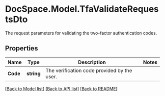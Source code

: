 # DocSpace.Model.TfaValidateRequestsDto
The request parameters for validating the two-factor authentication codes.

## Properties

Name | Type | Description | Notes
------------ | ------------- | ------------- | -------------
**Code** | **string** | The verification code provided by the user. | 

[[Back to Model list]](../README.md#documentation-for-models) [[Back to API list]](../README.md#documentation-for-api-endpoints) [[Back to README]](../README.md)

